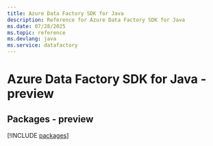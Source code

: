 ```yaml
---
title: Azure Data Factory SDK for Java
description: Reference for Azure Data Factory SDK for Java
ms.date: 07/28/2025
ms.topic: reference
ms.devlang: java
ms.service: datafactory
---
```

# Azure Data Factory SDK for Java - preview
## Packages - preview
[!INCLUDE [packages](data-factory-index.md)]